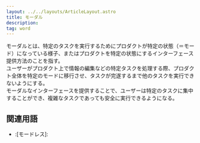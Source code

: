 ```yaml
---
layout: ../../layouts/ArticleLayout.astro
title: モーダル
description:
tag: word
---
```


モーダルとは、特定のタスクを実行するためにプロダクトが特定の状態（＝モード）になっている様子、またはプロダクトを特定の状態にするインターフェース提供方法のことを指す。  
ユーザーがプロダクト上で情報の編集などの特定タスクを処理する際、プロダクト全体を特定のモードに移行させ、タスクが完遂するまで他のタスクを実行できないようにする。  
モーダルなインターフェースを提供することで、ユーザーは特定のタスクに集中することができ、複雑なタスクであっても安全に実行できるようになる。

## 関連用語

- :[モードレス]:
